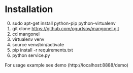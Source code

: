 Installation
========

0. sudo apt-get install python-pip python-virtualenv
1. git clone https://github.com/ogurtsov/mangonel.git
2. cd mangonel
3. virtualenv venv
4. source venv/bin/activate
5. pip install -r requirements.txt
6. python service.py

For usage example see demo (http://localhost:8888/demo)

